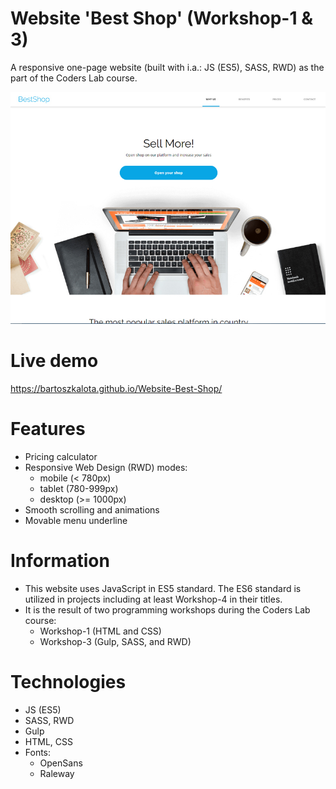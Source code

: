 # Website 'Best Shop' (Workshop-1 & 3)
A responsive one-page website (built with i.a.: JS (ES5), SASS, RWD) as the part of the Coders Lab course.

![Project screenshot](/development/images/project_screen.jpg)

# Live demo
https://bartoszkalota.github.io/Website-Best-Shop/

# Features
* Pricing calculator
* Responsive Web Design (RWD) modes:
    * mobile (< 780px)
    * tablet (780-999px)
    * desktop (>= 1000px)
* Smooth scrolling and animations
* Movable menu underline

# Information
* This website uses JavaScript in ES5 standard. The ES6 standard is utilized in projects including at least Workshop-4 in their titles.
* It is the result of two programming workshops during the Coders Lab course:
    * Workshop-1 (HTML and CSS)
    * Workshop-3 (Gulp, SASS, and RWD)

# Technologies
* JS (ES5)
* SASS, RWD
* Gulp
* HTML, CSS
* Fonts:
    * OpenSans
    * Raleway